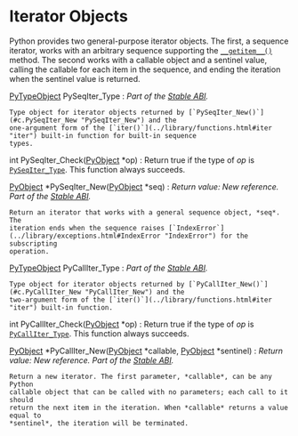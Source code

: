 Iterator Objects
================

Python provides two general-purpose iterator objects. The first, a sequence
iterator, works with an arbitrary sequence supporting the [`__getitem__()`](../reference/datamodel.html#object.__getitem__ "object.__getitem__")
method. The second works with a callable object and a sentinel value, calling
the callable for each item in the sequence, and ending the iteration when the
sentinel value is returned.

[PyTypeObject](type.html#c.PyTypeObject "PyTypeObject") PySeqIter\_Type
:   *Part of the [Stable ABI](stable.html#stable).*

    Type object for iterator objects returned by [`PySeqIter_New()`](#c.PySeqIter_New "PySeqIter_New") and the
    one-argument form of the [`iter()`](../library/functions.html#iter "iter") built-in function for built-in sequence
    types.

int PySeqIter\_Check([PyObject](structures.html#c.PyObject "PyObject") \*op)
:   Return true if the type of *op* is [`PySeqIter_Type`](#c.PySeqIter_Type "PySeqIter_Type"). This function
    always succeeds.

[PyObject](structures.html#c.PyObject "PyObject") \*PySeqIter\_New([PyObject](structures.html#c.PyObject "PyObject") \*seq)
:   *Return value: New reference.* *Part of the [Stable ABI](stable.html#stable).*

    Return an iterator that works with a general sequence object, *seq*. The
    iteration ends when the sequence raises [`IndexError`](../library/exceptions.html#IndexError "IndexError") for the subscripting
    operation.

[PyTypeObject](type.html#c.PyTypeObject "PyTypeObject") PyCallIter\_Type
:   *Part of the [Stable ABI](stable.html#stable).*

    Type object for iterator objects returned by [`PyCallIter_New()`](#c.PyCallIter_New "PyCallIter_New") and the
    two-argument form of the [`iter()`](../library/functions.html#iter "iter") built-in function.

int PyCallIter\_Check([PyObject](structures.html#c.PyObject "PyObject") \*op)
:   Return true if the type of *op* is [`PyCallIter_Type`](#c.PyCallIter_Type "PyCallIter_Type"). This
    function always succeeds.

[PyObject](structures.html#c.PyObject "PyObject") \*PyCallIter\_New([PyObject](structures.html#c.PyObject "PyObject") \*callable, [PyObject](structures.html#c.PyObject "PyObject") \*sentinel)
:   *Return value: New reference.* *Part of the [Stable ABI](stable.html#stable).*

    Return a new iterator. The first parameter, *callable*, can be any Python
    callable object that can be called with no parameters; each call to it should
    return the next item in the iteration. When *callable* returns a value equal to
    *sentinel*, the iteration will be terminated.